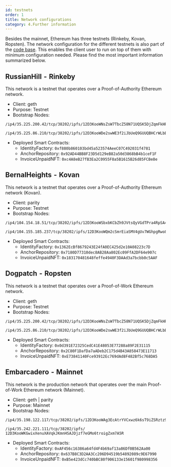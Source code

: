 ```yaml
---
id: testnets
order: 1
title: Network configurations
category: 4.Further information
---
```


Besides the mainnet, Ethereum has three testnets (Rinkeby, Kovan, Ropsten). The network configuration for the different testnets is also part of the [code base](https://github.com/centrifuge/go-centrifuge/blob/master/build/configs/default_config.yaml). This enables the client user to run on top of them with minimum configuration needed. Please find the most important information summarized below.

## RussianHill  -  Rinkeby

This network is a testnet that operates over a Proof-of-Authority Ethereum network.

- Client: geth
- Purpose: Testnet
- Bootstrap Nodes: 

```
/ip4/35.225.200.42/tcp/38202/ipfs/12D3KooWNsZsW7TbcZ58N71UQSK5DjZqmFkHPHwxFKTAyoUUD8df
```
  
```
/ip4/35.225.86.210/tcp/38202/ipfs/12D3KooWDe2swWE3f2iJbUeQ9GUUQBHCrWLbBca9MGMqfmbCgrub
```

- Deployed Smart Contracts:
    - IdentityFactory: ``0xf880b860103bd45a523574AeeC07C492031f4781``
    - AnchorRepository:     ``0x92AD44BB8F23D5d129eB82a50d3868bB4b1ceF1F``
    - InvoiceUnpaidNFT: ``0xc4A8eB27fB3Ea2C0955F8a5B1615B26d85FCBe8e``

## BernalHeights  -  Kovan

This network is a testnet that operates over a Proof-of-Authority Ethereum network (Kovan).

- Client: parity
- Purpose: Testnet
- Bootstrap Nodes:

```
/ip4/104.154.18.51/tcp/38202/ipfs/12D3KooWSbxbKCbZh9JVtsQyVGdTPra4RpSA4tbvs6an11jwGA2z
```
    
```
/ip4/104.155.185.237/tcp/38202/ipfs/12D3KooWQm2cSmrEiaSMV4gUv7WGhpgRwo8woFSsHhZGbGi3aA8x
```

- Deployed Smart Contracts:
    - IdentityFactory: ``0x1362EcBf8679243E24fA0EC425d2e10A08223c7D``
    - AnchorRepository: ``0x7180D77310dec8AB28Aa802Ec09FfA2DF64e907c``
    - InvoiceUnpaidNFT: ``0x183170481648feffe4940F3DAAd3a7bcbb0c5AAF``

## Dogpatch  -  Ropsten
This network is a testnet that operates over a Proof-of-Work Ethereum network.

- Client: geth
- Purpose: Testnet
- Bootstrap Nodes:

```
/ip4/35.225.200.42/tcp/38202/ipfs/12D3KooWNsZsW7TbcZ58N71UQSK5DjZqmFkHPHwxFKTAyoUUD8df
```
    
```
/ip4/35.225.86.210/tcp/38202/ipfs/12D3KooWDe2swWE3f2iJbUeQ9GUUQBHCrWLbBca9MGMqfmbCgrub
```

- Deployed Smart Contracts:
    - IdentityFactory: ``0x0d391E72325CedC41E48053E77288a89F2E31115``
    - AnchorRepository: ``0x2C80F1DafDa7aADeb2C175d4B43A858473E11713``
    - InvoiceUnpaidNFT: ``0xE73841140Fce93912Ec769dAd8F482Bf5c768DA5``


## Embarcadero  -  Mainnet

This network is the production network that operates over the main Proof-of-Work Ethereum network (Mainnet).

- Client: geth | parity
- Purpose: Mainnet
- Bootstrap Nodes:

```
/ip4/35.198.122.117/tcp/38202/ipfs/12D3KooWAg3EcAtrYVCxwz6k6sT9iZSRztz9D7yUzpBPREFzrUoV
```
    
```
/ip4/35.242.221.111/tcp/38202/ipfs/ 12D3KooWKGwixXenuXAVqkJKmnHSAJDjzf7eGMo6troigZxm7A5R
```

- Deployed Smart Contracts:
    - IdentityFactory: ``0xAF456c16386a64fd4F4b69af13a86Df0B562Aa00``
    - AnchorRepository: ``0x637B8C3D2AA3Cc206D94519b54892089c9E67990``
    - InvoiceUnpaidNFT: ``0xB5e423dCc740bBC80f906133e15601f980998356``
